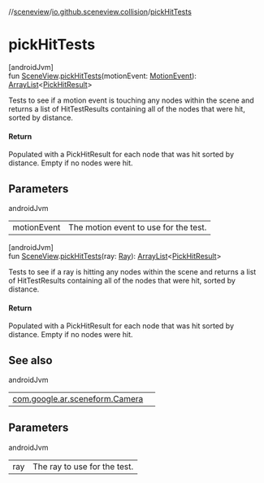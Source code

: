 //[sceneview](../../index.md)/[io.github.sceneview.collision](index.md)/[pickHitTests](pick-hit-tests.md)

# pickHitTests

[androidJvm]\
fun [SceneView](../io.github.sceneview/-scene-view/index.md).[pickHitTests](pick-hit-tests.md)(motionEvent: [MotionEvent](https://developer.android.com/reference/kotlin/android/view/MotionEvent.html)): [ArrayList](https://developer.android.com/reference/kotlin/java/util/ArrayList.html)&lt;[PickHitResult](../com.google.ar.sceneform/-pick-hit-result/index.md)&gt;

Tests to see if a motion event is touching any nodes within the scene and returns a list of HitTestResults containing all of the nodes that were hit, sorted by distance.

#### Return

Populated with a PickHitResult for each node that was hit sorted by distance. Empty if no nodes were hit.

## Parameters

androidJvm

| | |
|---|---|
| motionEvent | The motion event to use for the test. |

[androidJvm]\
fun [SceneView](../io.github.sceneview/-scene-view/index.md).[pickHitTests](pick-hit-tests.md)(ray: [Ray](../com.google.ar.sceneform.collision/-ray/index.md)): [ArrayList](https://developer.android.com/reference/kotlin/java/util/ArrayList.html)&lt;[PickHitResult](../com.google.ar.sceneform/-pick-hit-result/index.md)&gt;

Tests to see if a ray is hitting any nodes within the scene and returns a list of HitTestResults containing all of the nodes that were hit, sorted by distance.

#### Return

Populated with a PickHitResult for each node that was hit sorted by distance. Empty if no nodes were hit.

## See also

androidJvm

| | |
|---|---|
| [com.google.ar.sceneform.Camera](../../../arsceneview/com.google.ar.sceneform/-camera/screen-point-to-ray.md) |  |

## Parameters

androidJvm

| | |
|---|---|
| ray | The ray to use for the test. |
